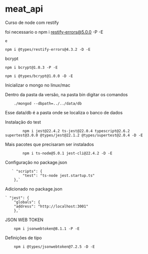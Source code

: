 # meat_api
Curso de node com restify

foi necessario o
    npm i restify-errors@5.0.0 -P -E

    e

    npm i @types/restify-errors@4.3.2 -D -E

bcrypt
    
    npm i bcrypt@1.0.3 -P -E

    npm i @types/bcrypt@1.0.0 -D -E

Inicializar o mongo no linux/mac    

Dentro da pasta da versão, na pasta bin digitar os comandos

        ./mongod --dbpath=../../data/db

Esse data/db é a pasta onde se localiza o banco de dados                 

Instalação do test
        
            npm i jest@22.4.2 ts-jest@22.0.4 typescript@2.6.2 supertest@3.0.0 @types/jest@22.1.2 @types/supertest@2.0.4 -D -E

Mais pacotes que precisaram ser instalados

            npm i ts-node@5.0.1 jest-cli@22.4.2 -D -E

Configuração no package.json            

       ` "scripts": {
            "test": "ts-node jest.startup.ts"
        },`

Adicionado no package.json

    ` "jest": {
        "globals": {
        "address": "http://localhost:3001"
        },`

JSON WEB TOKEN

        npm i jsonwebtoken@8.1.1 -P -E

Definições de tipo

        npm i @types/jsonwebtoken@7.2.5 -D -E        
